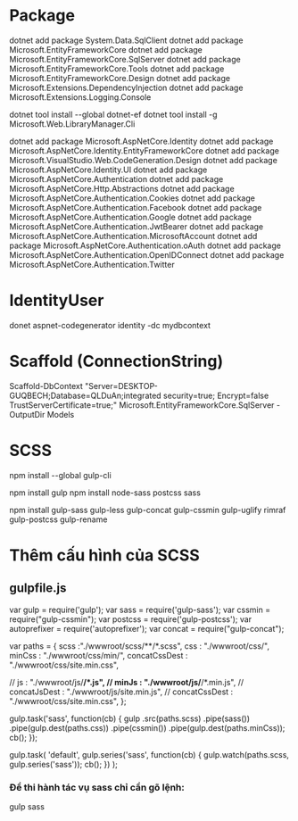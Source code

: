 # Package
dotnet add package System.Data.SqlClient
dotnet add package Microsoft.EntityFrameworkCore
dotnet add package Microsoft.EntityFrameworkCore.SqlServer
dotnet add package Microsoft.EntityFrameworkCore.Tools
dotnet add package Microsoft.EntityFrameworkCore.Design
dotnet add package Microsoft.Extensions.DependencyInjection
dotnet add package Microsoft.Extensions.Logging.Console

dotnet tool install --global dotnet-ef
dotnet tool install -g Microsoft.Web.LibraryManager.Cli

dotnet add package Microsoft.AspNetCore.Identity
dotnet add package Microsoft.AspNetCore.Identity.EntityFrameworkCore
dotnet add package Microsoft.VisualStudio.Web.CodeGeneration.Design
dotnet add package Microsoft.AspNetCore.Identity.UI
dotnet add package Microsoft.AspNetCore.Authentication
dotnet add package Microsoft.AspNetCore.Http.Abstractions
dotnet add package Microsoft.AspNetCore.Authentication.Cookies
dotnet add package Microsoft.AspNetCore.Authentication.Facebook
dotnet add package Microsoft.AspNetCore.Authentication.Google
dotnet add package Microsoft.AspNetCore.Authentication.JwtBearer
dotnet add package Microsoft.AspNetCore.Authentication.MicrosoftAccount
dotnet add package Microsoft.AspNetCore.Authentication.oAuth
dotnet add package Microsoft.AspNetCore.Authentication.OpenIDConnect
dotnet add package Microsoft.AspNetCore.Authentication.Twitter

# IdentityUser

donet aspnet-codegenerator identity -dc mydbcontext


# Scaffold (ConnectionString)
Scaffold-DbContext "Server=DESKTOP-GUQBECH;Database=QLDuAn;integrated security=true; Encrypt=false TrustServerCertificate=true;" Microsoft.EntityFrameworkCore.SqlServer -OutputDir Models

# SCSS
npm install --global gulp-cli

npm install gulp
npm install node-sass postcss sass

npm install gulp-sass gulp-less gulp-concat gulp-cssmin gulp-uglify rimraf gulp-postcss gulp-rename

# Thêm cấu hình của SCSS
## gulpfile.js

var gulp = require('gulp');
var sass = require('gulp-sass');
var cssmin = require("gulp-cssmin");
var postcss = require('gulp-postcss');
var autoprefixer = require('autoprefixer');
var concat = require("gulp-concat");

var paths = {
  scss :"./wwwroot/scss/**/*.scss",
  css  : "./wwwroot/css/",
  minCss : "./wwwroot/css/min/",
  concatCssDest : "./wwwroot/css/site.min.css",


  // js : "./wwwroot/js/**/*.js",
  // minJs : "./wwwroot/js/**/*.min.js",
  // concatJsDest : "./wwwroot/js/site.min.js",
  // concatCssDest : "./wwwroot/css/site.min.css",
};


gulp.task('sass', function(cb) {
  gulp
    .src(paths.scss)
    .pipe(sass())
    .pipe(gulp.dest(paths.css))
    .pipe(cssmin())
    .pipe(gulp.dest(paths.minCss));
  cb();
});

gulp.task(
  'default',
  gulp.series('sass', function(cb) {
    gulp.watch(paths.scss, gulp.series('sass'));
    cb();
  })
);

### Để thi hành tác vụ sass chỉ cần gõ lệnh:
gulp sass